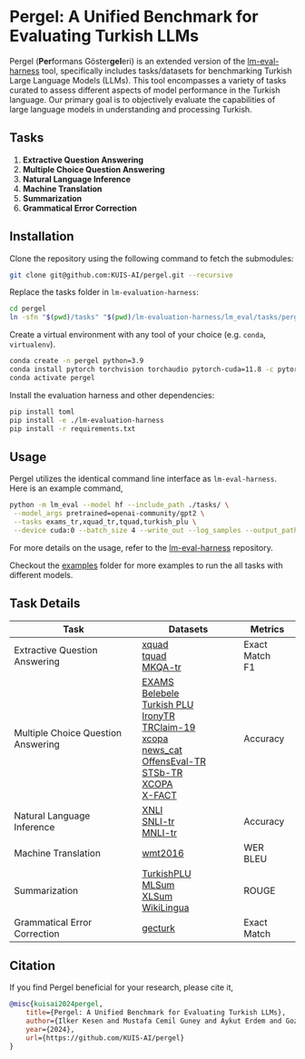 # Pergel: A Unified Benchmark for Evaluating Turkish LLMs

Pergel (**Per**formans Göster**gel**eri) is an extended version of the [lm-eval-harness](https://github.com/EleutherAI/lm-evaluation-harness) tool, specifically includes tasks/datasets for benchmarking Turkish Large Language Models (LLMs). This tool encompasses a variety of tasks curated to assess different aspects of model performance in the Turkish language. Our primary goal is to objectively evaluate the capabilities of large language models in understanding and processing Turkish.

## Tasks

1. **Extractive Question Answering**
2. **Multiple Choice Question Answering**
3. **Natural Language Inference**
4. **Machine Translation**
5. **Summarization**
6. **Grammatical Error Correction**

## Installation

Clone the repository using the following command to fetch the submodules:

```bash
git clone git@github.com:KUIS-AI/pergel.git --recursive
```

Replace the tasks folder in `lm-evaluation-harness`:
```bash
cd pergel
ln -sfn "$(pwd)/tasks" "$(pwd)/lm-evaluation-harness/lm_eval/tasks/pergel"
```

Create a virtual environment with any tool of your choice (e.g. `conda`, `virtualenv`).
```bash
conda create -n pergel python=3.9
conda install pytorch torchvision torchaudio pytorch-cuda=11.8 -c pytorch -c nvidia
conda activate pergel
```

Install the evaluation harness and other dependencies:
```bash
pip install toml
pip install -e ./lm-evaluation-harness
pip install -r requirements.txt
```

## Usage

Pergel utilizes the identical command line interface as `lm-eval-harness`. Here is an example command,
```bash
python -m lm_eval --model hf --include_path ./tasks/ \
 --model_args pretrained=openai-community/gpt2 \
 --tasks exams_tr,xquad_tr,tquad,turkish_plu \
 --device cuda:0 --batch_size 4 --write_out --log_samples --output_path outs
```

For more details on the usage, refer to the [lm-eval-harness](/lm-evaluation-harness/) repository.

Checkout the [examples](/examples/) folder for more examples to run the all tasks with different models.

## Task Details

| Task <img width=250/> | Datasets <img width=150/> | Metrics  |
|---------------------------------------------|----------------------------------------------------|------------------------------------|
| Extractive Question Answering | [xquad](/tasks/xquad/) <br> [tquad](/tasks/tquad/) <br> [MKQA-tr](/tasks/mkqa_tr/) |  Exact Match <br> F1 |
| Multiple Choice Question Answering | [EXAMS](/tasks/exams/) <br> [Belebele](/tasks/belebele_tr/) <br> [Turkish PLU](/tasks/turkish_plu/) <br> [IronyTR](/tasks/ironytr/) <br> [TRClaim-19](/tasks/trclaim19/) <br> [xcopa](/tasks/xcopa/) <br> [news_cat](/tasks/news_cat/) <br> [OffensEval-TR](/tasks/offenseval_tr/) <br> [STSb-TR](/tasks/sts_tr/) <br> [XCOPA](/tasks/xcopa/) <br> [X-FACT](/tasks/xfact/) | Accuracy |
| Natural Language Inference | [XNLI](/tasks/nli_tr/) <br> [SNLI-tr](/tasks/nli_tr/) <br> [MNLI-tr](/tasks/nli_tr/) | Accuracy |
| Machine Translation | [wmt2016](/tasks/wmt2016/) | WER <br> BLEU |
| Summarization | [TurkishPLU](/tasks/tr_wikihow_summ/) <br> [MLSum](tasks/mlsum) <br> [XLSum](tasks/xlsum) <br> [WikiLingua](/tasks/wiki_lingua/) | ROUGE |         |
| Grammatical Error Correction | [gecturk](/tasks/gecturk/) | Exact Match |


## Citation
If you find Pergel beneficial for your research, please cite it,

```bibtex
@misc{kuisai2024pergel,
    title={Pergel: A Unified Benchmark for Evaluating Turkish LLMs},
    author={Ilker Kesen and Mustafa Cemil Guney and Aykut Erdem and Gozde Gul Sahin},
    year={2024},
    url={https://github.com/KUIS-AI/pergel}
}
```